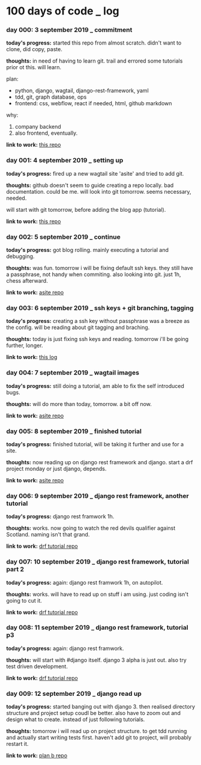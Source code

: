 # 100 days of code _ log

### day 000: 3 september 2019 _ commitment

**today's progress:** started this repo from almost scratch.  didn't want to clone, did copy, paste.

**thoughts:** in need of having to learn git.  trail and errored some tutorials prior ot this.  will learn.

plan:
* python, django, wagtail, django-rest-framework, yaml
* tdd, git, graph database, ops
* frontend: css, webflow, react if needed, html, github markdown

why: 
1. company backend
2. also frontend, eventually.

**link to work:** [this repo](https://github.com/peeterss/100-days-of-code)


### day 001: 4 september 2019 _ setting up

**today's progress:** fired up a new wagtail site 'asite' and tried to add git.

**thoughts:**  github doesn't seem to guide creating a repo locally.  bad documentation.  could be me.
will look into git tomorrow. seems necessary, needed.

will start with git tomorrow, before adding the blog app (tutorial).

**link to work:** [this repo](https://github.com/peeterss/asite)


### day 002: 5 september 2019 _ continue

**today's progress:** got blog rolling. mainly executing a tutorial and debugging.

**thoughts:**  was fun.  tomorrow i will be fixing default ssh keys.  they still have a passphrase, not handy when commiting.  also looking into git. just 1h, chess afterward.


**link to work:** [asite repo](https://github.com/peeterss/asite)


### day 003: 6 september 2019 _ ssh keys + git branching, tagging

**today's progress:** creating a ssh key without passphrase was a breeze as the config.  will be reading about git tagging and braching.

**thoughts:**  today is just fixing ssh keys and reading.  tomorrow i'll be going further, longer.


**link to work:** [this log](https://github.com/peeterss/100-days-of-code/blob/master/log.md)


### day 004: 7 september 2019 _ wagtail images

**today's progress:** still doing a tutorial, am able to fix the self introduced bugs.  

**thoughts:**  will do more than today, tomorrow.  a bit off now.

**link to work:** [asite repo](https://github.com/peeterss/asite)


### day 005: 8 september 2019 _ finished tutorial

**today's progress:** finished tutorial, will be taking it further and use for a site.  

**thoughts:**  now reading up on django rest framework and django.  start a drf project monday or just django, depends.

**link to work:** [asite repo](https://github.com/peeterss/asite)


### day 006: 9 september 2019 _ django rest framework, another tutorial

**today's progress:** django rest framwork 1h.  

**thoughts:**  works.  now going to watch the red devils qualifier against Scotland.  naming isn't that grand.

**link to work:** [drf tutorial repo](https://github.com/peeterss/tutorial)


### day 007: 10 september 2019 _ django rest framework, tutorial part 2

**today's progress:** again: django rest framwork 1h, on autopilot.  

**thoughts:**  works.  will have to read up on stuff i am using.  just coding isn't going to cut it.

**link to work:** [drf tutorial repo](https://github.com/peeterss/tutorial)


### day 008: 11 september 2019 _ django rest framework, tutorial p3

**today's progress:** again: django rest framwork.    

**thoughts:**  will start with #django itself.  django 3 alpha is just out.  also try test driven development.

**link to work:** [drf tutorial repo](https://github.com/peeterss/tutorial)


### day 009: 12 september 2019 _ django read up

**today's progress:** started banging out with django 3. then realised directory structure and project setup coudl be better.  also have to zoom out and design what to create.  instead of just following tutorials.    

**thoughts:**  tomorrow i will read up on project structure. to get tdd running and actually start writing tests first.  haven't add git to project, will probably restart it.

**link to work:** [plan b repo](https://github.com/peeterss/planb)

